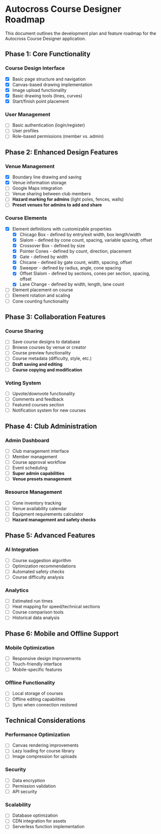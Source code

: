 # Autocross Course Designer Roadmap

This document outlines the development plan and feature roadmap for the Autocross Course Designer application.

## Phase 1: Core Functionality

### Course Design Interface
- [x] Basic page structure and navigation
- [x] Canvas-based drawing implementation
- [x] Image upload functionality
- [x] Basic drawing tools (lines, curves)
- [x] Start/finish point placement

### User Management
- [ ] Basic authentication (login/register)
- [ ] User profiles
- [ ] Role-based permissions (member vs. admin)

## Phase 2: Enhanced Design Features

### Venue Management
- [x] Boundary line drawing and saving
- [x] Venue information storage
- [ ] Google Maps integration
- [ ] Venue sharing between club members
- [ ] **Hazard marking for admins** (light poles, fences, walls)
- [ ] **Preset venues for admins to add and share**

### Course Elements
- [x] Element definitions with customizable properties
  - [x] Chicago Box - defined by entry/exit width, box length/width
  - [x] Slalom - defined by cone count, spacing, variable spacing, offset
  - [x] Crossover Box - defined by size
  - [x] Pointer Cones - defined by count, direction, placement
  - [x] Gate - defined by width
  - [x] Chicane - defined by gate count, width, spacing, offset
  - [x] Sweeper - defined by radius, angle, cone spacing
  - [x] Offset Slalom - defined by sections, cones per section, spacing, offset
  - [x] Lane Change - defined by width, length, lane count
- [ ] Element placement on course
- [ ] Element rotation and scaling
- [ ] Cone counting functionality

## Phase 3: Collaboration Features

### Course Sharing
- [ ] Save course designs to database
- [ ] Browse courses by venue or creator
- [ ] Course preview functionality
- [ ] Course metadata (difficulty, style, etc.)
- [ ] **Draft saving and editing**
- [ ] **Course copying and modification**

### Voting System
- [ ] Upvote/downvote functionality
- [ ] Comments and feedback
- [ ] Featured courses section
- [ ] Notification system for new courses

## Phase 4: Club Administration

### Admin Dashboard
- [ ] Club management interface
- [ ] Member management
- [ ] Course approval workflow
- [ ] Event scheduling
- [ ] **Super admin capabilities**
- [ ] **Venue presets management**

### Resource Management
- [ ] Cone inventory tracking
- [ ] Venue availability calendar
- [ ] Equipment requirements calculator
- [ ] **Hazard management and safety checks**

## Phase 5: Advanced Features

### AI Integration
- [ ] Course suggestion algorithm
- [ ] Optimization recommendations
- [ ] Automated safety checks
- [ ] Course difficulty analysis

### Analytics
- [ ] Estimated run times
- [ ] Heat mapping for speed/technical sections
- [ ] Course comparison tools
- [ ] Historical data analysis

## Phase 6: Mobile and Offline Support

### Mobile Optimization
- [ ] Responsive design improvements
- [ ] Touch-friendly interface
- [ ] Mobile-specific features

### Offline Functionality
- [ ] Local storage of courses
- [ ] Offline editing capabilities
- [ ] Sync when connection restored

## Technical Considerations

### Performance Optimization
- [ ] Canvas rendering improvements
- [ ] Lazy loading for course library
- [ ] Image compression for uploads

### Security
- [ ] Data encryption
- [ ] Permission validation
- [ ] API security

### Scalability
- [ ] Database optimization
- [ ] CDN integration for assets
- [ ] Serverless function implementation